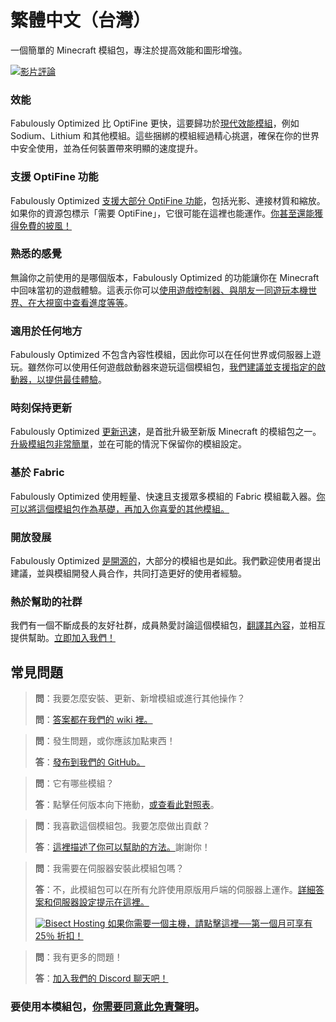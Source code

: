 # 繁體中文（台灣）

一個簡單的 Minecraft 模組包，專注於提高效能和圖形增強。

[![影片評論](https://img.youtube.com/vi/bb8G9X5Q_4I/hqdefault.jpg)](https://www.youtube.com/watch?v=bb8G9X5Q_4I)

### 效能

Fabulously Optimized 比 OptiFine 更快，這要歸功於[現代效能模組][1]，例如 Sodium、Lithium 和其他模組。這些捆綁的模組經過精心挑選，確保在你的世界中安全使用，並為任何裝置帶來明顯的速度提升。

### 支援 OptiFine 功能

Fabulously Optimized [支援大部分 OptiFine 功能][2]，包括光影、連接材質和縮放。如果你的資源包標示「需要 OptiFine」，它很可能在這裡也能運作。[你甚至還能獲得免費的披風！][3]

### 熟悉的感覺

無論你之前使用的是哪個版本，Fabulously Optimized 的功能讓你在 Minecraft 中回味當初的遊戲體驗。這表示你可以[使用遊戲控制器、與朋友一同遊玩本機世界、在大視窗中查看進度等等][4]。

### 適用於任何地方

Fabulously Optimized 不包含內容性模組，因此你可以在任何世界或伺服器上遊玩。雖然你可以使用任何遊戲啟動器來遊玩這個模組包，[我們建議並支援指定的啟動器，以提供最佳體驗][5]。

### 時刻保持更新

Fabulously Optimized [更新迅速][6]，是首批升級至新版 Minecraft 的模組包之一。[升級模組包非常簡單][7]，並在可能的情況下保留你的模組設定。

### 基於 Fabric

Fabulously Optimized 使用輕量、快速且支援眾多模組的 Fabric 模組載入器。[你可以將這個模組包作為基礎，再加入你喜愛的其他模組。][8]

### 開放發展

Fabulously Optimized [是開源的][9]，大部分的模組也是如此。我們歡迎使用者提出建議，並與模組開發人員合作，共同打造更好的使用者經驗。

### 熱於幫助的社群

我們有一個不斷成長的友好社群，成員熱愛討論這個模組包，[翻譯其內容][10]，並相互提供幫助。[立即加入我們！][11]

## 常見問題

> **問**：我要怎麼安裝、更新、新增模組或進行其他操作？
> 
> **問**：[答案都在我們的 wiki 裡。][12]


> **問**：發生問題，或你應該加點東西！
> 
> **答**：[發布到我們的 GitHub。][9]


> **問**：它有哪些模組？
> 
> **答**：點擊任何版本向下捲動，[或查看此對照表][1]。


> **問**：我喜歡這個模組包。我要怎麼做出貢獻？
> 
> **答**：[這裡描述了你可以幫助的方法。][13]謝謝你！


> **問**：我需要在伺服器安裝此模組包嗎？
> 
> **答**：不，此模組包可以在所有允許使用原版用戶端的伺服器上運作。[詳細答案和伺服器設定提示在這裡。][14]
> 
> [![Bisect Hosting](https://i.ibb.co/gr9mSxW/image.png) 如果你需要一個主機，請點擊這裡──第一個月可享有 25％ 折扣！][15]


> **問**：我有更多的問題！
> 
> **答**：[加入我們的 Discord 聊天吧！][11]

### 要使用本模組包，[你需要同意此免責聲明][16]。

[1]: https://github.com/Fabulously-Optimized/fabulously-optimized/blob/main/INCLUDED-MODS.md#smooth

[1]: https://github.com/Fabulously-Optimized/fabulously-optimized/blob/main/INCLUDED-MODS.md#smooth
[2]: https://wiki.download.fo/readme/give-up-optifine
[3]: https://wiki.download.fo/readme/free-cape
[4]: https://github.com/Fabulously-Optimized/fabulously-optimized/blob/main/INCLUDED-MODS.md#functional
[5]: https://github.com/Fabulously-Optimized/fabulously-optimized#downloads
[6]: https://download.fo/changelog
[7]: https://wiki.download.fo/readme/update-instructions
[8]: https://wiki.download.fo/readme/adding-more-mods
[9]: https://download.fo/github
[9]: https://download.fo/github
[10]: https://download.fo/translate
[11]: https://download.fo/discord
[11]: https://download.fo/discord
[12]: https://wiki.download.fo
[13]: https://download.fo/thanks
[14]: https://wiki.download.fo/readme/server-setup
[15]: https://download.fo/host
[16]: https://download.fo/terms
